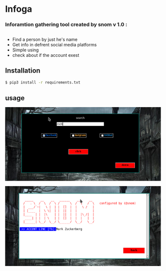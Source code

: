 Infoga
===

<h3> Inforamtion gathering tool created by snom v 1.0 :

## 
* Find a person by just he's name 
* Get info in defrent social media platforms 
* Simple using
* check about if the account exest

## Installation

```bash
$ pip3 install -r requirements.txt
```
## usage
![img](img/one.png)

![img](img/two.png)